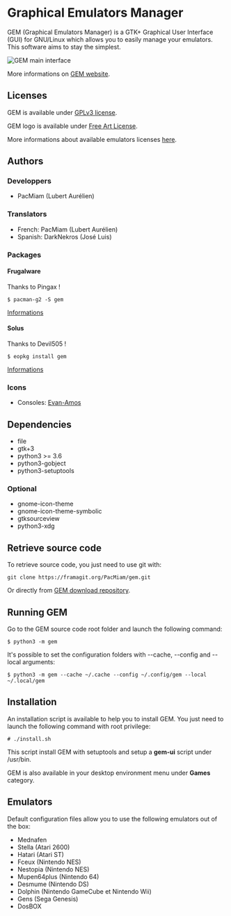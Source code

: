 Graphical Emulators Manager
===========================

GEM (Graphical Emulators Manager) is a GTK+ Graphical User Interface (GUI) for
GNU/Linux which allows you to easily manage your emulators. This software aims
to stay the simplest.

![GEM main interface](https://gem.tuxfamily.org/data/medias/preview.tb.png)

More informations on [GEM website](https://gem.tuxfamily.org/).

Licenses
--------

GEM is available under [GPLv3 license](https://www.gnu.org/licenses/gpl-3.0.html).

GEM logo is available under [Free Art License](http://artlibre.org/licence/lal/en/).

More informations about available emulators licenses [here](docs/LICENSE.emulators.md).

Authors
-------

### Developpers

* PacMiam (Lubert Aurélien)

### Translators

* French: PacMiam (Lubert Aurélien)
* Spanish: DarkNekros (José Luis)

### Packages

#### Frugalware

Thanks to Pingax !

```
$ pacman-g2 -S gem
```

[Informations](https://frugalware.org/packages/219539)

#### Solus

Thanks to Devil505 !

```
$ eopkg install gem
```

[Informations](https://dev.solus-project.com/source/gem/)

### Icons

* Consoles: [Evan-Amos](https://commons.wikimedia.org/wiki/User:Evan-Amos)

Dependencies
------------

* file
* gtk+3
* python3 >= 3.6
* python3-gobject
* python3-setuptools

### Optional

* gnome-icon-theme
* gnome-icon-theme-symbolic
* gtksourceview
* python3-xdg

Retrieve source code
--------------------

To retrieve source code, you just need to use git with:

```
git clone https://framagit.org/PacMiam/gem.git
```

Or directly from [GEM download repository](https://download.tuxfamily.org/gem/releases/).

Running GEM
-----------

Go to the GEM source code root folder and launch the following command:

```
$ python3 -m gem
```

It's possible to set the configuration folders with --cache, --config and
--local arguments:

```
$ python3 -m gem --cache ~/.cache --config ~/.config/gem --local ~/.local/gem
```

Installation
------------

An installation script is available to help you to install GEM. You just need to
launch the following command with root privilege:

```
# ./install.sh
```

This script install GEM with setuptools and setup a **gem-ui** script under
/usr/bin.

GEM is also available in your desktop environment menu under **Games** category.

Emulators
---------

Default configuration files allow you to use the following emulators out of the
box:

* Mednafen
* Stella (Atari 2600)
* Hatari (Atari ST)
* Fceux (Nintendo NES)
* Nestopia (Nintendo NES)
* Mupen64plus (Nintendo 64)
* Desmume (Nintendo DS)
* Dolphin (Nintendo GameCube et Nintendo Wii)
* Gens (Sega Genesis)
* DosBOX

